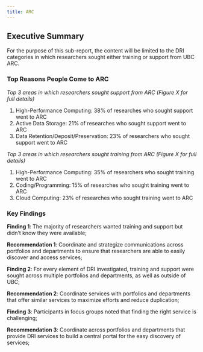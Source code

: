 ```yaml
---
title: ARC
---
```


## Executive Summary

For the purpose of this sub-report, the content will be limited to the DRI categories in which researchers sought either training or support from UBC ARC.       


### Top Reasons People Come to ARC


_Top 3 areas in which researchers sought support from ARC (Figure X for full details)_

1. High-Performance Computing: 38% of researches who sought support went to ARC
2. Active Data Storage: 21% of researches who sought support went to ARC
3. Data Retention/Deposit/Preservation: 23% of researchers who sought support went to ARC

_Top 3 areas in which researchers sought training from ARC (Figure X for full details)_

1. High-Performance Computing: 35% of researchers who sought training went to ARC
2. Coding/Programming:  15% of researches who sought training went to ARC
3. Cloud Computing:  23% of researches who sought training went to ARC

### Key Findings

**Finding 1**: The majority of researchers wanted training and support but didn’t know they were available;

**Recommendation 1**: Coordinate and strategize communications across portfolios and departments to ensure that researchers are able to easily discover and access services;

**Finding 2**: For every element of DRI investigated, training and support were sought across multiple portfolios and departments, as well as outside of UBC;

**Recommendation 2**: Coordinate services with portfolios and departments that offer similar services to maximize efforts and reduce duplication;

**Finding 3**: Participants in focus groups noted that finding the right service is challenging;

**Recommendation 3**: Coordinate across portfolios and departments that provide DRI services to build a central portal for the easy discovery of services;

